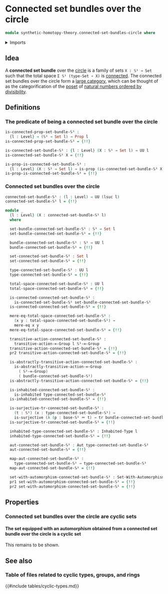 # Connected set bundles over the circle

```agda
module synthetic-homotopy-theory.connected-set-bundles-circle where
```

<details><summary>Imports</summary>

```agda
open import foundation.0-connected-types
open import foundation.automorphisms
open import foundation.dependent-pair-types
open import foundation.equivalences
open import foundation.function-types
open import foundation.identity-types
open import foundation.inhabited-types
open import foundation.mere-equality
open import foundation.propositions
open import foundation.sets
open import foundation.subtypes
open import foundation.surjective-maps
open import foundation.transport-along-identifications
open import foundation.universe-levels

open import higher-group-theory.transitive-higher-group-actions

open import structured-types.sets-equipped-with-automorphisms

open import synthetic-homotopy-theory.circle
```

</details>

## Idea

A **connected set bundle** over the
[circle](synthetic-homotopy-theory.circle.md) is a family of sets `X : 𝕊¹ → Set`
such that the total space `Σ 𝕊¹ (type-Set ∘ X)` is
[connected](foundation.connected-types.md). The connected set bundles over the
circle form a [large category](category-theory.large-categories.md), which can
be thought of as the categorification of the [poset](order-theory.posets.md) of
[natural numbers ordered by divisibility](elementary-number-theory.poset-of-natural-numbers-ordered-by-divisibility.md).

## Definitions

### The predicate of being a connected set bundle over the circle

```agda
is-connected-prop-set-bundle-𝕊¹ :
  {l : Level} → (𝕊¹ → Set l) → Prop l
is-connected-prop-set-bundle-𝕊¹ = {!!}

is-connected-set-bundle-𝕊¹ : {l : Level} (X : 𝕊¹ → Set l) → UU l
is-connected-set-bundle-𝕊¹ X = {!!}

is-prop-is-connected-set-bundle-𝕊¹ :
  {l : Level} (X : 𝕊¹ → Set l) → is-prop (is-connected-set-bundle-𝕊¹ X)
is-prop-is-connected-set-bundle-𝕊¹ = {!!}
```

### Connected set bundles over the circle

```agda
connected-set-bundle-𝕊¹ : (l : Level) → UU (lsuc l)
connected-set-bundle-𝕊¹ l = {!!}

module _
  {l : Level} (X : connected-set-bundle-𝕊¹ l)
  where

  set-bundle-connected-set-bundle-𝕊¹ : 𝕊¹ → Set l
  set-bundle-connected-set-bundle-𝕊¹ = {!!}

  bundle-connected-set-bundle-𝕊¹ : 𝕊¹ → UU l
  bundle-connected-set-bundle-𝕊¹ = {!!}

  set-connected-set-bundle-𝕊¹ : Set l
  set-connected-set-bundle-𝕊¹ = {!!}

  type-connected-set-bundle-𝕊¹ : UU l
  type-connected-set-bundle-𝕊¹ = {!!}

  total-space-connected-set-bundle-𝕊¹ : UU l
  total-space-connected-set-bundle-𝕊¹ = {!!}

  is-connected-connected-set-bundle-𝕊¹ :
    is-connected-set-bundle-𝕊¹ set-bundle-connected-set-bundle-𝕊¹
  is-connected-connected-set-bundle-𝕊¹ = {!!}

  mere-eq-total-space-connected-set-bundle-𝕊¹ :
    (x y : total-space-connected-set-bundle-𝕊¹) →
    mere-eq x y
  mere-eq-total-space-connected-set-bundle-𝕊¹ = {!!}

  transitive-action-connected-set-bundle-𝕊¹ :
    transitive-action-∞-Group l 𝕊¹-∞-Group
  transitive-action-connected-set-bundle-𝕊¹ = {!!}
  pr2 transitive-action-connected-set-bundle-𝕊¹ = {!!}

  is-abstractly-transitive-action-connected-set-bundle-𝕊¹ :
    is-abstractly-transitive-action-∞-Group
      ( 𝕊¹-∞-Group)
      ( bundle-connected-set-bundle-𝕊¹)
  is-abstractly-transitive-action-connected-set-bundle-𝕊¹ = {!!}

  is-inhabited-connected-set-bundle-𝕊¹ :
    is-inhabited type-connected-set-bundle-𝕊¹
  is-inhabited-connected-set-bundle-𝕊¹ = {!!}

  is-surjective-tr-connected-set-bundle-𝕊¹ :
    (t : 𝕊¹) (x : type-connected-set-bundle-𝕊¹) →
    is-surjective (λ (p : base-𝕊¹ ＝ t) → tr bundle-connected-set-bundle-𝕊¹ p x)
  is-surjective-tr-connected-set-bundle-𝕊¹ = {!!}

  inhabited-type-connected-set-bundle-𝕊¹ : Inhabited-Type l
  inhabited-type-connected-set-bundle-𝕊¹ = {!!}

  aut-connected-set-bundle-𝕊¹ : Aut type-connected-set-bundle-𝕊¹
  aut-connected-set-bundle-𝕊¹ = {!!}

  map-aut-connected-set-bundle-𝕊¹ :
    type-connected-set-bundle-𝕊¹ → type-connected-set-bundle-𝕊¹
  map-aut-connected-set-bundle-𝕊¹ = {!!}

  set-with-automorphism-connected-set-bundle-𝕊¹ : Set-With-Automorphism l
  pr1 set-with-automorphism-connected-set-bundle-𝕊¹ = {!!}
  pr2 set-with-automorphism-connected-set-bundle-𝕊¹ = {!!}
```

## Properties

### Connected set bundles over the circle are cyclic sets

#### The set equipped with an automorphism obtained from a connected set bundle over the circle is a cyclic set

This remains to be shown.

## See also

### Table of files related to cyclic types, groups, and rings

{{#include tables/cyclic-types.md}}
